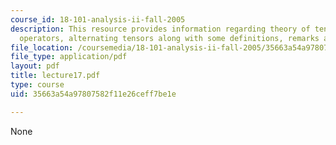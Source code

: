 ```yaml
---
course_id: 18-101-analysis-ii-fall-2005
description: This resource provides information regarding theory of tensors, pullback
  operators, alternating tensors along with some definitions, remarks and proofs.
file_location: /coursemedia/18-101-analysis-ii-fall-2005/35663a54a97807582f11e26ceff7be1e_lecture17.pdf
file_type: application/pdf
layout: pdf
title: lecture17.pdf
type: course
uid: 35663a54a97807582f11e26ceff7be1e

---
```

None